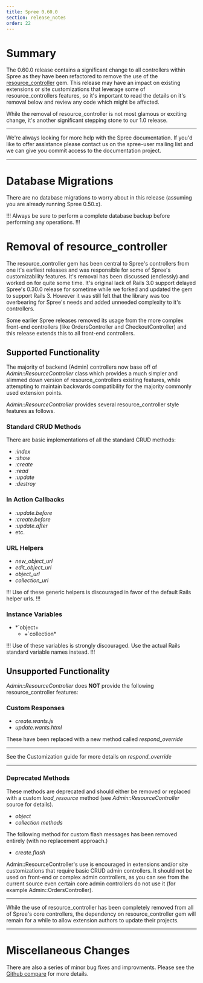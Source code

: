 ```yaml
---
title: Spree 0.60.0
section: release_notes
order: 22
---
```


# Summary

The 0.60.0 release contains a significant change to all controllers
within Spree as they have been refactored to remove the use of the
[resource_controller](https://github.com/jamesgolick/resource_controller)
gem. This release may have an impact on existing extensions or site
customizations that leverage some of resource_controllers features, so
it's important to read the details on it's removal below and review any
code which might be affected.

While the removal of resource_controller is not most glamous or
exciting change, it's another significant stepping stone to our 1.0
release.

---

We're always looking for more help with the Spree documentation.
If you'd like to offer assistance please contact us on the spree-user
mailing list and we can give you commit access to the
documentation project.

---

# Database Migrations

There are no database migrations to worry about in this release
(assuming you are already running Spree 0.50.x).

!!!
Always be sure to perform a complete database backup before
performing any operations.
!!!

# Removal of resource_controller

The resource_controller gem has been central to Spree's controllers
from one it's earliest releases and was responsible for some of Spree's
customizability features. It's removal has been discussed (endlessly)
and worked on for quite some time. It's original lack of Rails 3.0
support delayed Spree's 0.30.0 release for sometime while we forked and
updated the gem to support Rails 3. However it was still felt that the
library was too overbearing for Spree's needs and added unneeded
complexity to it's controllers.

Some earlier Spree releases removed its usage from the more complex
front-end controllers (like OrdersController and CheckoutController) and
this release extends this to all front-end controllers.

## Supported Functionality

The majority of backend (Admin) controllers now base off of
_Admin::ResourceController_ class which provides a much simpler and
slimmed down version of resource_controllers existing features, while
attempting to maintain backwards compatibility for the majority commonly
used extension points.

_Admin::ResourceController_ provides several resource_controller style
features as follows.

### Standard CRUD Methods

There are basic implementations of all the standard CRUD methods:

- _:index_
- _:show_
- _:create_
- _:read_
- _:update_
- _:destroy_

### In Action Callbacks

- _:update.before_
- _:create.before_
- _:update.after_
- etc.

### URL Helpers

- _new_object_url_
- _edit_object_url_
- _object_url_
- _collection_url_

!!!
Use of these generic helpers is discouraged in favor of the
default Rails helper urls.
!!!

### Instance Variables

- \*`object+
  - +`collection\*

!!!
Use of these variables is strongly discouraged. Use the actual
Rails standard variable names instead.
!!!

## Unsupported Functionality

_Admin::ResourceController_ does **NOT** provide the following
resource_controller features:

### Custom Responses

- _create.wants.js_
- _update.wants.html_

These have been replaced with a new method called _respond_override_

---

See the Customization guide for more details
on _respond_override_

---

### Deprecated Methods

These methods are deprecated and should either be removed or replaced
with a custom _load_resource_ method (see _Admin::ResourceController_
source for details).

- _object_
- _collection methods_

The following method for custom flash messages has been removed entirely
(with no replacement approach.)

- _create.flash_

Admin::ResourceController's use is encouraged in extensions and/or site
customizations that require basic CRUD admin controllers. It should not
be used on front-end or complex admin controllers, as you can see from
the current source even certain core admin controllers do not use it
(for example Admin::OrdersController).

---

While the use of resource_controller has been completely removed
from all of Spree's core controllers, the dependency on
resource_controller gem will remain for a while to allow extension
authors to update their projects.

---

# Miscellaneous Changes

There are also a series of minor bug fixes and improvments. Please see
the [Github
compare](https://github.com/spree/spree/compare/v0.50.2...v0.60.0) for
more details.
